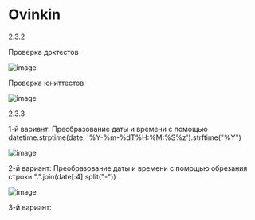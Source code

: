 # Ovinkin
2.3.2

Проверка доктестов

![image](https://user-images.githubusercontent.com/103418173/204130682-05dcf43d-2b46-4eef-91c5-fd3c89527f76.png)

Проверка юниттестов

![image](https://user-images.githubusercontent.com/103418173/204130669-b84ce555-f800-440f-b876-39e371c7881f.png)


2.3.3

1-й вариант: Преобразование даты и времени с помощью datetime.strptime(date, '%Y-%m-%dT%H:%M:%S%z').strftime("%Y")

![image](https://user-images.githubusercontent.com/103418173/205270583-4f1c67f6-fa27-46fd-a85b-f7795ca672c0.png)

2-й вариант: Преобразование даты и времени с помощью обрезания строки ".".join(date[:4].split("-"))

![image](https://user-images.githubusercontent.com/103418173/205272001-a97040c5-665c-46b5-860c-5e12850196b0.png)

3-й вариант: 
